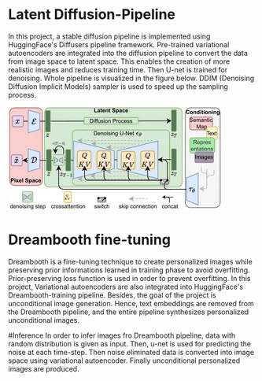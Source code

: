 # Latent Diffusion-Pipeline

In this project, a stable diffusion pipeline is implemented using HuggingFace's Diffusers pipeline framework. Pre-trained variational autoencoders are integrated into the diffusion pipeline to convert the data from image space to latent space. This enables the creation of more realistic images and reduces training time. Then U-net is trained for denoising. Whole pipeline is visualized in the figure below. DDIM (Denoising Diffusion Implicit Models) sampler is used to speed up the sampling process.




  ![](images/Stable_Diffusion_architecture.png?raw=true "Stable diffusion Architecture")

# Dreambooth fine-tuning
Dreambooth is a fine-tuning technique to create personalized images while preserving prior informations learned in training phase to avoid overfitting. Prior-preserving loss function is used in order to prevent overfitting. In this project, Variational autoencoders are also integrated into HuggingFace's Dreambooth-training pipeline. Besides, the goal of the project is unconditional image generation. Hence, text embeddings are removed from the Dreambooth pipeline, and the entire pipeline synthesizes personalized unconditional images.

#Inference 
In order to infer images fro Dreambooth pipeline, data with random distribution is given as input. Then, u-net is used for predicting the noise at each time-step. Then noise eliminated data is converted into image space using variational autoencoder. Finally unconditional personalized images are produced.


